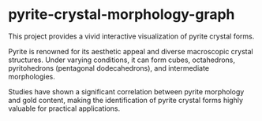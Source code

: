 # pyrite-crystal-morphology-graph

This project provides a vivid interactive visualization of pyrite crystal forms.

Pyrite is renowned for its aesthetic appeal and diverse macroscopic crystal structures. Under varying conditions, it can form cubes, octahedrons, pyritohedrons (pentagonal dodecahedrons), and intermediate morphologies.

Studies have shown a significant correlation between pyrite morphology and gold content, making the identification of pyrite crystal forms highly valuable for practical applications.